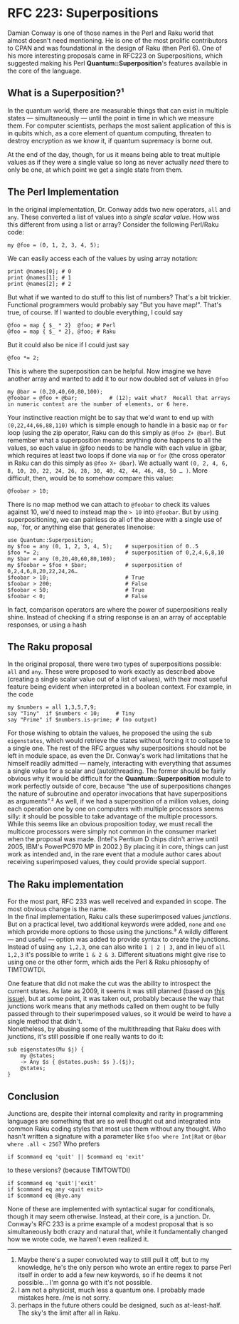 # RFC 223: Superpositions

Damian Conway is one of those names in the Perl and Raku world that almost doesn't need mentioning.
He is one of the most prolific contributors to CPAN and was foundational in the design of Raku (then Perl 6).
One of his more interesting proposals came in RFC223 on Superpositions, which suggested making his Perl **Quantum::Superposition**'s features available in the core of the language.

## What is a Superposition?¹

In the quantum world, there are measurable things that can exist in multiple states — simultaneously — until the point in time in which we measure them.
For computer scientists, perhaps the most salient application of this is in qubits which, as a core element of quantum computing, threaten to destroy encryption as we know it, if quantum supremacy is borne out.

At the end of the day, though, for us it means being able to treat multiple values as if they were a single value so long as never actually *need* there to only be one, at which point we get a single state from them.

## The Perl Implementation

In the original implementation, Dr. Conway adds two new operators, `all` and `any`.
These converted a list of values into a *single scalar value*.
How was this different from using a list or array?  Consider the following Perl/Raku code:

    my @foo = (0, 1, 2, 3, 4, 5);

We can easily access each of the values by using array notation:

    print @names[0]; # 0
    print @names[1]; # 1
    print @names[2]; # 2
   
But what if we wanted to do stuff to this list of numbers?  That's a bit trickier.
Functional programmers would probably say "But you have map!".  That's true, of course.
If I wanted to double everything, I could say

    @foo = map { $_ * 2}  @foo; # Perl
    @foo = map { $_ * 2}, @foo; # Raku
   
But it could also be nice if I could just say

    @foo *= 2;
    
This is where the superposition can be helpful.  Now imagine we have another array and wanted to add it to our now doubled set of values in `@foo`

    my @bar = (0,20,40,60,80,100);
    @foobar = @foo + @bar;          # (12); wait what?  Recall that arrays in numeric context are the number of elements, or 6 here.
    
Your instinctive reaction might be to say that we'd want to end up with `(0,22,44,66,88,110)` which is simple enough to handle in a basic `map` or `for` loop (using the zip operator, Raku can do this simply as `@foo Z+ @bar`).
But remember what a superposition means: anything done happens to all the values, so each value in @foo needs to be handle with each value in @bar, which requires at least two loops if done via `map` or `for` (the cross operator in Raku can do this simply as `@foo X+ @bar`).
We actually want `(0, 2, 4, 6, 8, 10, 20, 22, 24, 26, 28, 30, 40, 42, 44, 46, 48, 50 … )`.  More difficult, then, would be to somehow compare this value:

    @foobar > 10;
    
There is no map method we can attach to `@foobar` to check its values against 10, we'd need to instead map the `> 10` into `@foobar`.
But by using superpositioning, we can painless do all of the above with a single use of `map`, `for, or anything else that generates linenoise:

    use Quantum::Superposition;
    my $foo = any (0, 1, 2, 3, 4, 5);    # superposition of 0..5
    $foo *= 2;                           # superposition of 0,2,4,6,8,10
    my $bar = any (0,20,40,60,80,100);
    my $foobar = $foo + $bar;            # superposition of 0,2,4,6,8,20,22,24,26…
    $foobar > 10;                        # True
    $foobar > 200;                       # False
    $foobar < 50;                        # True
    $foobar < 0;                         # False

In fact, comparison operators are where the power of superpositions really shine.
Instead of checking if a string response is an an array of acceptable responses, or using a hash 


## The Raku proposal
In the original proposal, there were two types of superpositions possible: `all` and `any`.
These were proposed to work exactly as described above (creating a single scalar value out of a list of values), with their most useful feature being evident when interpreted in a boolean context.
For example, in the code 

    my $numbers = all 1,3,5,7,9;
    say "Tiny"  if $numbers < 10;     # Tiny
    say "Prime" if $numbers.is-prime; # (no output)
    
For those wishing to obtain the values, he proposed the using the sub `eigenstates`, which would retrieve the states without forcing it to collapse to a single one.
The rest of the RFC argues why superpositions should not be left in module space, as even the Dr. Conway's work had limitations that he himself readily admitted — namely, interacting with everything that assumes a single value for a scalar and (auto)threading. 
The former should be fairly obvious why it would be difficult for the **Quantum::Superposition** module to work perfectly outside of core, because 
  “the use of superpositions changes the nature of subroutine and operator invocations that have superpositions as arguments”.²
As well, if we had a superposition of a million values, doing each operation one by one on computers with multiple processors seems silly: it should be possible to take advantage of the multiple processors.
While this seems like an obvious proposition today, we must recall the multicore processors were simply not common in the consumer market when the proposal was made.
(Intel's Pentium D chips didn't arrive until 2005, IBM's PowerPC970 MP in 2002.)
By placing it in core, things can just work as intended and, in the rare event that a module author cares about receiving superimposed values, they could provide special support.

## The Raku implementation

For the most part, RFC 233 was well received and expanded in scope.
The most obvious change is the name.  
In the final implementation, Raku calls these superimposed values *junctions*.
But on a practical level, two additional keywords were added, `none` and `one` which provide more options to those using the junctions.³
A wildly different — and useful — option was added to provide syntax to create the junctions.
Instead of using `any 1,2,3`, one can also write `1 | 2 | 3`, and in lieu of `all 1,2,3` it's possible to write `1 & 2 & 3`.
Different situations might give rise to using one or the other form, which aids the Perl & Raku phiosophy of TIMTOWTDI.

One feature that did not make the cut was the ability to introspect the current states. 
As late as 2009, it seems it was still planned (based on [this issue](https://github.com/Raku/old-issue-tracker/issues/790)), but at some point, it was taken out, probably because the way that junctions work means that any methods called on them ought to be fully passed through to their superimposed values, so it would be weird to have a single method that didn't.  
Nonetheless, by abusing some of the multithreading that Raku does with junctions, it's still possible if one really wants to do it:

    sub eigenstates(Mu $j) {
        my @states;
        -> Any $s { @states.push: $s }.($j);
        @states;
    }

## Conclusion 

Junctions are, despite their internal complexity and rarity in programming languages are something that are so well thought out and integrated into common Raku coding styles that most use them without any thought. 
Who hasn't written a signature with a parameter like `$foo where Int|Rat` or `@bar where .all < 256`?
Who prefers 

    if $command eq 'quit' || $command eq 'exit'
    
to these versions? (because TIMTOWTDI)

    if $command eq 'quit'|'exit'
    if $command eq any <quit exit>
    if $command eq @bye.any

None of these are implemented with syntactical sugar for conditionals, though it may seem otherwise.
Instead, at their core, is a junction.
Dr. Conway's RFC 233 is a prime example of a modest proposal that is so simultaneously both crazy and natural that, while it fundamentally changed how we wrote code, we haven't even realized it.

---
 1. Maybe there's a super convoluted way to still pull it off, but to my knowledge, he's the only person who wrote an entire regex to parse Perl itself in order to add a few new keywords, so if he deems it not possible... I'm gonna go with it's not possible.
 2. I am not a physicist, much less a quantum one.  I probably made mistakes here.  /me is not sorry.
 3. perhaps in the future others could be designed, such as at-least-half.  The sky's the limit after all in Raku.
